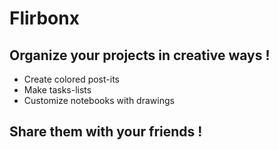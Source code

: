 # Flirbonx

## Organize your projects in creative ways !
- Create colored post-its
- Make tasks-lists
- Customize notebooks with drawings

## Share them with your friends !
